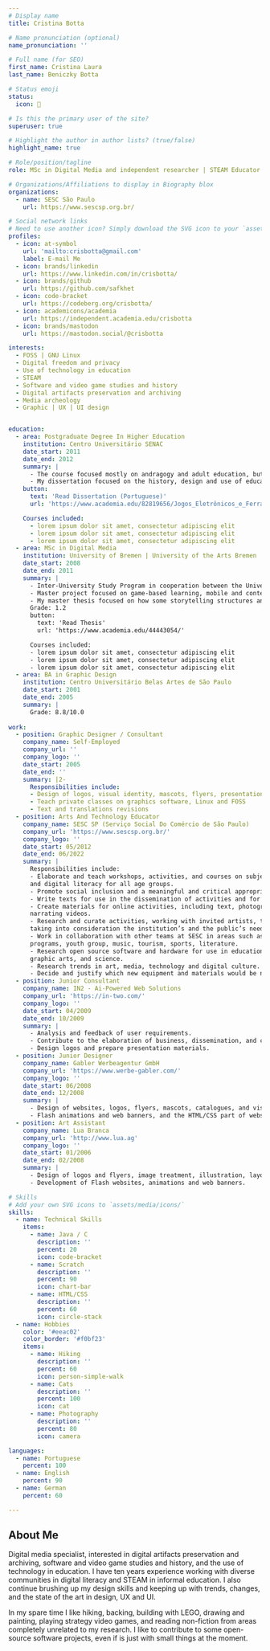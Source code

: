 ```yaml
---
# Display name
title: Cristina Botta

# Name pronunciation (optional)
name_pronunciation: ''

# Full name (for SEO)
first_name: Cristina Laura
last_name: Beniczky Botta

# Status emoji
status:
  icon: 🌿

# Is this the primary user of the site?
superuser: true

# Highlight the author in author lists? (true/false)
highlight_name: true

# Role/position/tagline
role: MSc in Digital Media and independent researcher | STEAM Educator | Graphic Designer

# Organizations/Affiliations to display in Biography blox
organizations:
  - name: SESC São Paulo
    url: https://www.sescsp.org.br/

# Social network links
# Need to use another icon? Simply download the SVG icon to your `assets/media/icons/` folder.
profiles:
  - icon: at-symbol
    url: 'mailto:crisbotta@gmail.com'
    label: E-mail Me
  - icon: brands/linkedin
    url: https://www.linkedin.com/in/crisbotta/
  - icon: brands/github
    url: https://github.com/safkhet
  - icon: code-bracket
    url: https://codeberg.org/crisbotta/
  - icon: academicons/academia
    url: https://independent.academia.edu/crisbotta
  - icon: brands/mastodon
    url: https://mastodon.social/@crisbotta

interests:
  - FOSS | GNU Linux
  - Digital freedom and privacy
  - Use of technology in education
  - STEAM
  - Software and video game studies and history
  - Digital artifacts preservation and archiving
  - Media archeology
  - Graphic | UX | UI design


education:
  - area: Postgraduate Degree In Higher Education
    institution: Centro Universitário SENAC
    date_start: 2011
    date_end: 2012
    summary: |
      - The course focused mostly on andragogy and adult education, but pedagogy was also discussed and used as a base for teaching techniques comparisons.
      - My dissertation focused on the history, design and use of educational software and games, and on the creation and implementation of a postgraduate course to teach educational game design.
    button:
      text: 'Read Dissertation (Portuguese)'
      url: 'https://www.academia.edu/82819656/Jogos_Eletrônicos_e_Ferramentas_de_Criação_para_Educação'

    Courses included:
      - lorem ipsum dolor sit amet, consectetur adipiscing elit
      - lorem ipsum dolor sit amet, consectetur adipiscing elit
      - lorem ipsum dolor sit amet, consectetur adipiscing elit
  - area: MSc in Digital Media
    institution: University of Bremen | University of the Arts Bremen | Universitiy of Applied Sciences Bremen | Universitiy of Applied Sciences Bremerhaven
    date_start: 2008
    date_end: 2011
    summary: |
      - Inter-University Study Program in cooperation between the University of Bremen, University of the Arts Bremen, and Universities of Applied Sciences Bremen and Bremerhaven.
      - Master project focused on game-based learning, mobile and context aware games, and interaction design.
      - My master thesis focused on how some storytelling structures and the limitations of simulations affect how video games are designed and played.
      Grade: 1.2
      button:
        text: 'Read Thesis'
        url: 'https://www.academia.edu/44443054/'

      Courses included:
      - lorem ipsum dolor sit amet, consectetur adipiscing elit
      - lorem ipsum dolor sit amet, consectetur adipiscing elit
      - lorem ipsum dolor sit amet, consectetur adipiscing elit
  - area: BA in Graphic Design
    institution: Centro Universitário Belas Artes de São Paulo
    date_start: 2001
    date_end: 2005
    summary: |
      Grade: 8.8/10.0
     
work:
  - position: Graphic Designer / Consultant
    company_name: Self-Employed
    company_url: ''
    company_logo: ''
    date_start: 2005
    date_end: ''
    summary: |2-
      Responsibilities include:
      - Design of logos, visual identity, mascots, flyers, presentation materials and websites. Photography processing/treatment and illustrations.
      - Teach private classes on graphics software, Linux and FOSS
      - Text and translations revisions
  - position: Arts And Technology Educator
    company_name: SESC SP (Serviço Social Do Comércio de São Paulo)
    company_url: 'https://www.sescsp.org.br/'
    company_logo: ''
    date_start: 05/2012
    date_end: 06/2022
    summary: |
      Responsibilities include:
      - Elaborate and teach workshops, activities, and courses on subjects related to arts, culture, technology,
      and digital literacy for all age groups.
      - Promote social inclusion and a meaningful and critical appropriation of the use of technology.
      - Write texts for use in the dissemination of activities and for the SESC website.
      - Create materials for online activities, including text, photography and graphics, and editing and
      narrating videos.
      - Research and curate activities, working with invited artists, teachers, and specialists to adapt them
      taking into consideration the institution’s and the public’s needs.
      - Work in collaboration with other teams at SESC in areas such as social development, after school
      programs, youth group, music, tourism, sports, literature.
      - Research open source software and hardware for use in education, digital literacy, digital fabrication,
      graphic arts, and science.
      - Research trends in art, media, technology and digital culture.
      - Decide and justify which new equipment and materials would be needed and acquired.
  - position: Junior Consultant
    company_name: IN2 - Ai-Powered Web Solutions
    company_url: 'https://in-two.com/'
    company_logo: ''
    date_start: 04/2009
    date_end: 10/2009
    summary: |
      - Analysis and feedback of user requirements.
      - Contribute to the elaboration of business, dissemination, and communication plans.
      - Design logos and prepare presentation materials.
  - position: Junior Designer
    company_name: Gabler Werbeagentur GmbH
    company_url: 'https://www.werbe-gabler.com/'
    company_logo: ''
    date_start: 06/2008
    date_end: 12/2008
    summary: |
      - Design of websites, logos, flyers, mascots, catalogues, and visual identity.
      - Flash animations and web banners, and the HTML/CSS part of websites.
  - position: Art Assistant
    company_name: Lua Branca
    company_url: 'http://www.lua.ag'
    company_logo: ''
    date_start: 01/2006
    date_end: 02/2008
    summary: |
      - Design of logos and flyers, image treatment, illustration, layout.
      - Development of Flash websites, animations and web banners.

# Skills
# Add your own SVG icons to `assets/media/icons/`
skills:
  - name: Technical Skills
    items:
      - name: Java / C
        description: ''
        percent: 20
        icon: code-bracket
      - name: Scratch
        description: ''
        percent: 90
        icon: chart-bar
      - name: HTML/CSS
        description: ''
        percent: 60
        icon: circle-stack
  - name: Hobbies
    color: '#eeac02'
    color_border: '#f0bf23'
    items:
      - name: Hiking
        description: ''
        percent: 60
        icon: person-simple-walk
      - name: Cats
        description: ''
        percent: 100
        icon: cat
      - name: Photography
        description: ''
        percent: 80
        icon: camera

languages:
  - name: Portuguese
    percent: 100
  - name: English
    percent: 90
  - name: German
    percent: 60

---
```


## About Me

Digital media specialist, interested in digital artifacts preservation and archiving, software and video game studies and history, and the use of technology in education. I have ten years experience working with diverse communities in digital literacy and STEAM in informal education. I also continue brushing up my design skills and keeping up with trends, changes, and the state of the art in design, UX and UI.

In my spare time I like hiking, backing, building with LEGO, drawing and painting, playing strategy video games, and reading non-fiction from areas completely unrelated to my research. I like to contribute to some open-source software projects, even if is just with small things at the moment.
